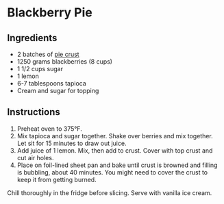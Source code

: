 # Blackberry Pie

## Ingredients

- 2 batches of [pie crust](pie-crust.md)
- 1250 grams blackberries (8 cups)
- 1 1/2 cups sugar
- 1 lemon
- 6-7 tablespoons tapioca
- Cream and sugar for topping

## Instructions

1. Preheat oven to 375&deg;F.
2. Mix tapioca and sugar together. Shake over berries and mix together. Let sit for 15 minutes to draw out juice.
3. Add juice of 1 lemon. Mix, then add to crust. Cover with top crust and cut air holes.
4. Place on foil-lined sheet pan and bake until crust is browned and filling is bubbling, about 40 minutes. You might need to cover the crust to keep it from getting burned.

Chill thoroughly in the fridge before slicing. Serve with vanilla ice cream.
